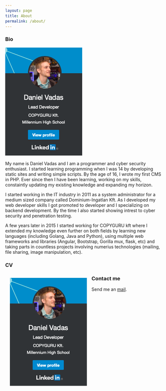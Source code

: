 ```yaml
---
layout: page
title: About
permalink: /about/
---
```


### Bio

![Badge](/images/badge.png "badge")

My name is Daniel Vadas and I am a programmer and cyber security enthusiast. I started learning programming when I was 14 by developing static sites and writing simple scripts. By the age of 16, I wrote my first CMS in PHP. Ever since then I have been learning, working on my skills, constaintly updating my existing knowledge and expanding my horizon.

I started working in the IT industry in 2011 as a system administrator for a medium sized company called Dominium-Ingatlan Kft. As I developed my web developer skills I got promoted to developer and I specializing on backend development. By the time I also started showing intrest to cyber security and penetration testing. 

A few years later in 2015 I started working for COPYGURU kft where I extended my knowledge even further on both fields by learning new languages (including Golang, Java and Python), using multiple web frameworks and libraries (Angular, Bootstrap, Gorilla mux, flask, etc) and taking parts in countless projects involving numerius technologies (mailing, file sharing, image manipulation, etc).

### CV

<p style="float: left;margin: 15px;"><img src="/images/badge.png" alt="Badge" title="badge"></p>

### Contact me

Send me an [mail](mailto:voidhofer@protonmail.com).
